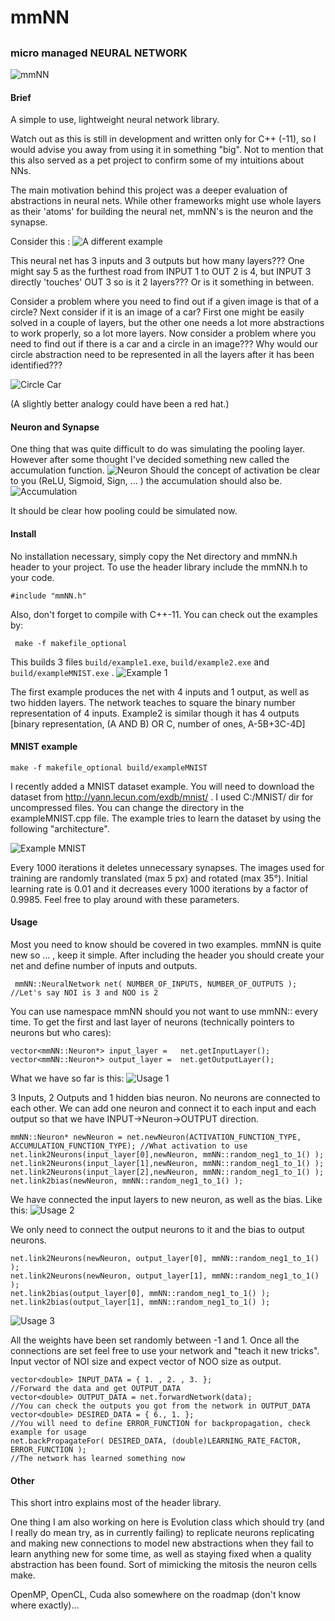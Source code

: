 # mmNN
##
### micro managed NEURAL NETWORK

![mmNN](images/mmNN.png?raw=true "micro managed NEURAL NETWORK")

####  Brief
A simple to use, lightweight neural network library.

Watch out as this is still in development and written only for C++ (-11), so I would advise you away from using it in something "big". Not to mention that this also served as a pet project to confirm some of my intuitions about NNs.

The main motivation behind this project was a deeper evaluation of abstractions in neural nets. While other frameworks might use whole layers as their 'atoms' for building the neural net, mmNN's is the neuron and the synapse.

Consider this :
![A different example](images/picture1.png?raw=true "A different example")

This neural net has 3 inputs and 3 outputs but how many layers??? One might say 5 as the furthest road from INPUT 1 to OUT 2 is 4, but INPUT 3 directly 'touches' OUT 3 so is it 2 layers??? Or is it something in between.

Consider a problem where you need to find out if a given image is that of a circle? Next consider if it is an image of a car? First one might be easily solved in a couple of layers, but the other one needs a lot more abstractions to work properly, so a lot more layers.
Now consider a problem where you need to find out if there is a car and a circle in an image??? Why would our circle abstraction need to be represented in all the layers after it has been identified???

![Circle Car](images/CircleAndCar.png?raw=true "Circle and Car")

(A slightly better analogy could have been a red hat.)

#### Neuron and Synapse

One thing that was quite difficult to do was simulating the pooling layer. However after some thought I've decided something new called the accumulation function.
![Neuron](images/NeuronArchitecture.png?raw=true "Neuron Architecture")
Should the concept of activation be clear to you (ReLU, Sigmoid, Sign, ... ) the accumulation should also be.
![Accumulation](images/Accumulation.png?raw=true "Accumulation")

It should be clear how pooling could be simulated now.

#### Install
No installation necessary, simply copy the Net directory and mmNN.h header to your project. To use the header library include the mmNN.h to your code.
``` 
#include "mmNN.h"
```
Also, don't forget to compile with C++-11.
You can check out the examples by:
```console
 make -f makefile_optional
```
This builds 3 files `build/example1.exe`, `build/example2.exe` and `build/exampleMNIST.exe` .
![Example 1](images/Example1.png?raw=true "Example 1")

The first example produces the net with 4 inputs and 1 output, as well as two hidden layers. The network teaches to square the binary number representation of 4 inputs.
Example2 is similar though it has 4 outputs [binary representation, (A AND B) OR C, number of ones, A-5B+3C-4D]

#### MNIST example
```console
make -f makefile_optional build/exampleMNIST
```
I recently added a MNIST dataset example. You will need to download the dataset from http://yann.lecun.com/exdb/mnist/ .
I used C:/MNIST/ dir for uncompressed files. You can change the directory in the exampleMNIST.cpp file.
The example tries to learn the dataset by using the following "architecture".

![Example MNIST](images/MNIST.png?raw=true "Example MNIST")

Every 1000 iterations it deletes unnecessary synapses. The images used for training are randomly translated (max 5 px) and rotated (max 35°). Initial learning rate is 0.01 and it decreases every 1000 iterations by a factor of 0.9985. Feel free to play around with these parameters.

#### Usage
Most you need to know should be covered in two examples. mmNN is quite new so ... , keep it simple.
After including the header you should create your net and define number of inputs and outputs.
```
 mmNN::NeuralNetwork net( NUMBER_OF_INPUTS, NUMBER_OF_OUTPUTS );   //Let's say NOI is 3 and NOO is 2
```
You can use namespace mmNN should you not want to use mmNN:: every time.
To get the first and last layer of neurons (technically pointers to neurons but who cares):
```
vector<mmNN::Neuron*> input_layer =   net.getInputLayer();
vector<mmNN::Neuron*> output_layer =  net.getOutputLayer();
```
What we have so far is this:
![Usage 1](images/Usage1.png?raw=true "Usage 1")

3 Inputs, 2 Outputs and 1 hidden bias neuron. No neurons are connected to each other.
We can add one neuron and connect it to each input and each output so that we have INPUT->Neuron->OUTPUT direction.
```
mmNN::Neuron* newNeuron = net.newNeuron(ACTIVATION_FUNCTION_TYPE, ACCUMULATION_FUNCTION_TYPE); //What activation to use
net.link2Neurons(input_layer[0],newNeuron, mmNN::random_neg1_to_1() );
net.link2Neurons(input_layer[1],newNeuron, mmNN::random_neg1_to_1() );
net.link2Neurons(input_layer[2],newNeuron, mmNN::random_neg1_to_1() );
net.link2bias(newNeuron, mmNN::random_neg1_to_1() );
```
We have connected the input layers to new neuron, as well as the bias. Like this:
![Usage 2](images/Usage2.png?raw=true "Usage 2")

We only need to connect the output neurons to it and the bias to output neurons.
```
net.link2Neurons(newNeuron, output_layer[0], mmNN::random_neg1_to_1() );
net.link2Neurons(newNeuron, output_layer[1], mmNN::random_neg1_to_1() );
net.link2bias(output_layer[0], mmNN::random_neg1_to_1() );
net.link2bias(output_layer[1], mmNN::random_neg1_to_1() );
```
![Usage 3](images/Usage3.png?raw=true "Usage 3")

All the weights have been set randomly between -1 and 1.
Once all the connections are set feel free to use your network and "teach it new tricks".
Input vector<double> of NOI size and expect vector<double> of NOO size as output.
```
vector<double> INPUT_DATA = { 1. , 2. , 3. };
//Forward the data and get OUTPUT_DATA
vector<double> OUTPUT_DATA = net.forwardNetwork(data);
//You can check the outputs you got from the network in OUTPUT_DATA
vector<double> DESIRED_DATA = { 6., 1. };
//You will need to define ERROR_FUNCTION for backpropagation, check example for usage
net.backPropagateFor( DESIRED_DATA, (double)LEARNING_RATE_FACTOR, ERROR_FUNCTION );
//The network has learned something now
```

#### Other
This short intro explains most of the header library.

One thing I am also working on here is Evolution class which should try (and I really do mean try, as in currently failing)
to replicate neurons replicating and making new connections to model new abstractions when they fail to learn anything new for some time, as well as staying fixed when a quality abstraction has been found. Sort of mimicking the mitosis the neuron cells make.

OpenMP, OpenCL, Cuda also somewhere on the roadmap (don't know where exactly)...
